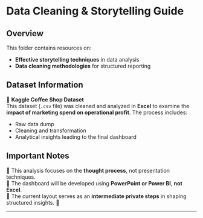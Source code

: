 # Data Cleaning & Storytelling Guide

## Overview  
This folder contains resources on:  
- **Effective storytelling techniques** in data analysis  
- **Data cleaning methodologies** for structured reporting  

## Dataset Information  
📂 **Kaggle Coffee Shop Dataset**  
This dataset (`.csv` file) was cleaned and analyzed in **Excel** to examine the **impact of marketing spend on operational profit**. The process includes:  
- Raw data dump  
- Cleaning and transformation  
- Analytical insights leading to the final dashboard  

## Important Notes  
🔹 This analysis focuses on the **thought process**, not presentation techniques.  
🔹 The dashboard will be developed using **PowerPoint or Power BI**, **not Excel**.  
🔹 The current layout serves as an **intermediate private steps** in shaping structured insights. 🚀  

---

